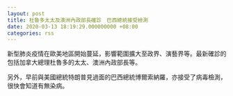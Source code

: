 ```yaml
---
layout: post
title: 杜魯多太太及澳洲內政部長確診　巴西總統接受檢測
date: 2020-03-13 18:19:29.000000000 +08:00
categories: rss
---
```


新型肺炎疫情在歐美地區開始蔓延，影響範圍擴大至政界、演藝界等。最新確診的包括加拿大總理杜魯多的太太、澳洲內政部長等。

另外，早前與美國總統特朗普見過面的巴西總統博爾索納羅，亦接受了病毒檢測，很快會知道有無染病。
